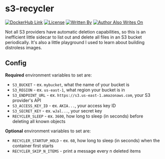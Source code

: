 # s3-recycler
[![DockerHub Link](https://img.shields.io/docker/pulls/tweedge/s3-recycler)](https://hub.docker.com/repository/docker/tweedge/s3-recycler)
[![License](https://img.shields.io/github/license/tweedge/s3-recycler)](https://github.com/tweedge/s3-recycler)
[![Written By](https://img.shields.io/badge/written%20by-some%20nerd-red.svg)](https://chris.partridge.tech)
[![Author Also Writes On](https://img.shields.io/mastodon/follow/108210086817505115?domain=https%3A%2F%2Fcybersecurity.theater)](https://cybersecurity.theater/@tweedge)

Not all S3 providers have automatic deletion capabilities, so this is an inefficient little sidecar to list out and delete all files in an S3 bucket periodically. It's also a little playground I used to learn about building distroless images.

## Config

**Required** environment variables to set are:

* `S3_BUCKET` - ex. `mybucket`, what the name of your bucket is
* `S3_REGION` - ex. `us-east-1`, what region your bucket is in
* `S3_ENDPOINT_URL` - ex. `https://s3.us-east-1.amazonaws.com`, your S3 provider's API
* `S3_ACCESS_KEY_ID` - ex. `AKIA...`, your access key ID
* `S3_SECRET_KEY` - ex. `wJal...`, your secret key
* `RECYCLER_SLEEP` - ex. `3600`, how long to sleep (in seconds) before deleting all known objects

**Optional** environment variables to set are:

* `RECYCLER_STARTUP_HOLD` - ex. `60`, how long to sleep (in seconds) when the container first starts
* `RECYCLER_SKIP_N_ITEMS` - print a message every n deleted items